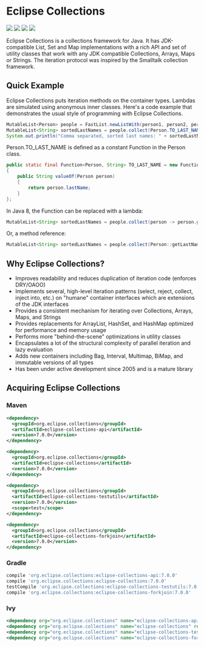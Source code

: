 # Eclipse Collections

[![][travis img]][travis]
[![][maven img]][maven]
[![][license-epl img]][license-epl]
[![][license-edl img]][license-edl]

Eclipse Collections is a collections framework for Java. It has JDK-compatible List, Set and Map implementations with a rich API and set of utility classes that work with any JDK compatible Collections, Arrays, Maps or Strings. The iteration protocol was inspired by the Smalltalk collection framework.

## Quick Example
Eclipse Collections puts iteration methods on the container types. Lambdas are simulated using anonymous inner classes. Here's a code example that demonstrates the usual style of programming with Eclipse Collections.

```java
MutableList<Person> people = FastList.newListWith(person1, person2, person3);
MutableList<String> sortedLastNames = people.collect(Person.TO_LAST_NAME).sortThis();
System.out.println("Comma separated, sorted last names: " + sortedLastNames.makeString());
```

Person.TO_LAST_NAME is defined as a constant Function in the Person class.

```java
public static final Function<Person, String> TO_LAST_NAME = new Function<Person, String>()
{
    public String valueOf(Person person)
    {
        return person.lastName;
    }
};

```
In Java 8, the Function can be replaced with a lambda:

```java
MutableList<String> sortedLastNames = people.collect(person -> person.getLastName()).sortThis();
```

Or, a method reference:

```java
MutableList<String> sortedLastNames = people.collect(Person::getLastName).sortThis();
```

## Why Eclipse Collections?
* Improves readability and reduces duplication of iteration code (enforces DRY/OAOO)
* Implements several, high-level iteration patterns (select, reject, collect, inject into, etc.) on "humane" container interfaces which are extensions of the JDK interfaces
* Provides a consistent mechanism for iterating over Collections, Arrays, Maps, and Strings
* Provides replacements for ArrayList, HashSet, and HashMap optimized for performance and memory usage
* Performs more "behind-the-scene" optimizations in utility classes
* Encapsulates a lot of the structural complexity of parallel iteration and lazy evaluation
* Adds new containers including Bag, Interval, Multimap, BiMap, and immutable versions of all types
* Has been under active development since 2005 and is a mature library

[travis]:https://travis-ci.org/eclipse/eclipse-collections
[travis img]:https://travis-ci.org/eclipse/eclipse-collections.svg?branch=master

[maven]:http://search.maven.org/#search|gav|1|g:"org.eclipse.collections"%20AND%20a:"eclipse-collections"
[maven img]:https://maven-badges.herokuapp.com/maven-central/org.eclipse.collections/eclipse-collections/badge.svg

[license-epl]:LICENSE-EPL-1.0.txt
[license-epl img]:https://img.shields.io/badge/License-EPL-blue.svg

[license-edl]:LICENSE-EDL-1.0.txt
[license-edl img]:https://img.shields.io/badge/License-EDL-blue.svg

## Acquiring Eclipse Collections

### Maven
```xml
<dependency>
  <groupId>org.eclipse.collections</groupId>
  <artifactId>eclipse-collections-api</artifactId>
  <version>7.0.0</version>
</dependency>

<dependency>
  <groupId>org.eclipse.collections</groupId>
  <artifactId>eclipse-collections</artifactId>
  <version>7.0.0</version>
</dependency>

<dependency>
  <groupId>org.eclipse.collections</groupId>
  <artifactId>eclipse-collections-testutils</artifactId>
  <version>7.0.0</version>
  <scope>test</scope>
</dependency>

<dependency>
  <groupId>org.eclipse.collections</groupId>
  <artifactId>eclipse-collections-forkjoin</artifactId>
  <version>7.0.0</version>
</dependency>
```

### Gradle

```groovy
compile 'org.eclipse.collections:eclipse-collections-api:7.0.0'
compile 'org.eclipse.collections:eclipse-collections:7.0.0'
testCompile 'org.eclipse.collections:eclipse-collections-testutils:7.0.0'
compile 'org.eclipse.collections:eclipse-collections-forkjoin:7.0.0'
```

### Ivy

```xml
<dependency org="org.eclipse.collections" name="eclipse-collections-api" rev="7.0.0" />
<dependency org="org.eclipse.collections" name="eclipse-collections" rev="7.0.0" />
<dependency org="org.eclipse.collections" name="eclipse-collections-testutils" rev="7.0.0" />
<dependency org="org.eclipse.collections" name="eclipse-collections-forkjoin" rev="7.0.0"/>
```

